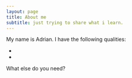 ```yaml
---
layout: page
title: About me
subtitle: just trying to share what i learn.
---
```


My name is Adrian. I have the following qualities:

-
-

What else do you need?

